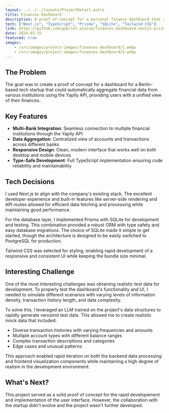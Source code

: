 ```yaml
---
layout: ../../../layouts/ProjectDetail.astro
title: Finances Dashboard
description: A proof of concept for a personal finance dashboard that aggregates data from accounts in various financial institutions using the Yapily API
tech: ["Next.js", "TypeScript", "Prisma", "SQLite", "Tailwind CSS"]
link: https://github.com/gabriel-aleixo/finances-dashboard-nextjs-prisma
date: 2024-03-15
featured: true
images:
    - /src/images/project-images/finances-dashboard/1.webp
    - /src/images/project-images/finances-dashboard/2.webp
---
```


## The Problem

The goal was to create a proof of concept for a dashboard for a Berlin-based tech startup that could automatically aggregate financial data from various institutions using the Yapily API, providing users with a unified view of their finances.

## Key Features

- **Multi-Bank Integration**: Seamless connection to multiple financial institutions through the Yapily API
- **Data Aggregation**: Centralized view of accounts and transactions across different banks
- **Responsive Design**: Clean, modern interface that works well on both desktop and mobile devices
- **Type-Safe Development**: Full TypeScript implementation ensuring code reliability and maintainability

## Tech Decisions

I used Next.js to align with the company's existing stack. The excellent developer experience and built-in features like server-side rendering and API routes allowed for efficient data fetching and processing while maintaining good performance.

For the database layer, I implemented Prisma with SQLite for development and testing. This combination provided a robust ORM with type safety and easy database migrations. The choice of SQLite made it simple to get started, though the architecture is designed to be easily switched to PostgreSQL for production.

Tailwind CSS was selected for styling, enabling rapid development of a responsive and consistent UI while keeping the bundle size minimal.

## Interesting Challenge

One of the most interesting challenges was obtaining realistic test data for development. To properly test the dashboard's functionality and UI, I needed to simulate different scenarios with varying levels of information density, transaction history length, and data complexity.

To solve this, I leveraged an LLM trained on the project's data structures to rapidly generate verosimil test data. This allowed me to create realistic mock data that included:

- Diverse transaction histories with varying frequencies and amounts
- Multiple account types with different balance ranges
- Complex transaction descriptions and categories
- Edge cases and unusual patterns

This approach enabled rapid iteration on both the backend data processing and frontend visualization components while maintaining a high degree of realism in the development environment.

## What's Next?

This project served as a solid proof of concept for the rapid developement and implementation of the user interface. However, the collaboration with the startup didn't evolve and the project wasn't further developed.
